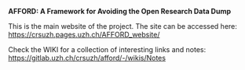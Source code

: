 
**AFFORD: A Framework for Avoiding the Open Research Data Dump**

This is the main website of the project. The site can be accessed here: https://crsuzh.pages.uzh.ch/AFFORD_website/

Check the WIKI for a collection of interesting links and notes:
https://gitlab.uzh.ch/crsuzh/afford/-/wikis/Notes
